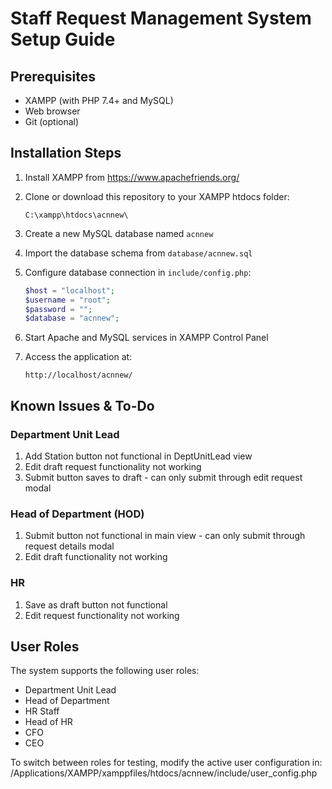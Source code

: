 # Staff Request Management System Setup Guide

## Prerequisites
- XAMPP (with PHP 7.4+ and MySQL)
- Web browser
- Git (optional)

## Installation Steps

1. Install XAMPP from https://www.apachefriends.org/

2. Clone or download this repository to your XAMPP htdocs folder:
   ```
   C:\xampp\htdocs\acnnew\
   ```

3. Create a new MySQL database named `acnnew`

4. Import the database schema from `database/acnnew.sql`

5. Configure database connection in `include/config.php`:
   ```php
   $host = "localhost";
   $username = "root"; 
   $password = "";
   $database = "acnnew";
   ```

6. Start Apache and MySQL services in XAMPP Control Panel

7. Access the application at:
   ```
   http://localhost/acnnew/
   ```

## Known Issues & To-Do

### Department Unit Lead
1. Add Station button not functional in DeptUnitLead view
2. Edit draft request functionality not working
3. Submit button saves to draft - can only submit through edit request modal

### Head of Department (HOD)
1. Submit button not functional in main view - can only submit through request details modal
2. Edit draft functionality not working

### HR
1. Save as draft button not functional
2. Edit request functionality not working

## User Roles

The system supports the following user roles: 
- Department Unit Lead
- Head of Department
- HR Staff
- Head of HR
- CFO
- CEO

To switch between roles for testing, modify the active user configuration in: /Applications/XAMPP/xamppfiles/htdocs/acnnew/include/user_config.php